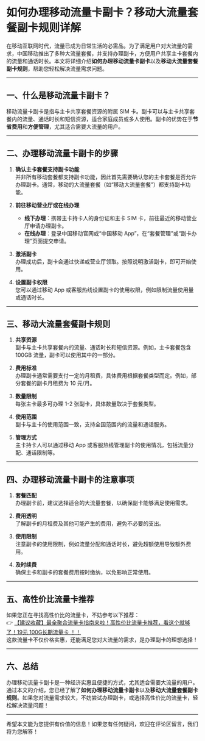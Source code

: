 # 如何办理移动流量卡副卡？移动大流量套餐副卡规则详解

在移动互联网时代，流量已成为日常生活的必需品。为了满足用户对大流量的需求，中国移动推出了多种大流量套餐，并支持办理副卡，方便用户共享主卡套餐内的流量和通话时长。本文将详细介绍**如何办理移动流量卡副卡**以及**移动大流量套餐副卡规则**，帮助您轻松解决流量需求问题。

---

## 一、什么是移动流量卡副卡？

移动流量卡副卡是指与主卡共享套餐资源的附属 SIM 卡。副卡可以与主卡共享套餐内的流量、通话时长和短信资源，适合家庭成员或多人使用。副卡的优势在于**节省费用**和**方便管理**，尤其适合需要大流量的用户。

---

## 二、办理移动流量卡副卡的步骤

1. **确认主卡套餐支持副卡功能**  
   并非所有移动套餐都支持副卡功能，因此首先需要确认您的主卡套餐是否允许办理副卡。通常，移动的大流量套餐（如“移动大流量套餐”）都支持副卡功能。

2. **前往移动营业厅或在线办理**  
   - **线下办理**：携带主卡持卡人的身份证和主卡 SIM 卡，前往最近的移动营业厅申请办理副卡。  
   - **在线办理**：登录中国移动官网或“中国移动 App”，在“套餐管理”或“副卡办理”页面提交申请。

3. **激活副卡**  
   办理成功后，副卡会通过快递或营业厅领取。按照说明激活副卡，即可开始使用。

4. **设置副卡权限**  
   您可以通过移动 App 或客服热线设置副卡的使用权限，例如限制流量使用量或通话时长。

---

## 三、移动大流量套餐副卡规则

1. **共享资源**  
   副卡与主卡共享套餐内的流量、通话时长和短信资源。例如，主卡套餐包含 100GB 流量，副卡可以使用其中的一部分。

2. **费用标准**  
   办理副卡通常需要支付一定的月租费，具体费用根据套餐类型而定。例如，部分套餐的副卡月租费为 10 元/月。

3. **数量限制**  
   每张主卡最多可办理 1-2 张副卡，具体数量取决于套餐类型。

4. **使用范围**  
   副卡与主卡的使用范围一致，支持全国范围内的流量和通话服务。

5. **管理方式**  
   主卡持卡人可以通过移动 App 或客服热线管理副卡的使用情况，包括流量分配、通话限制等。

---

## 四、办理移动流量卡副卡的注意事项

1. **套餐匹配**  
   办理副卡前，建议选择适合的大流量套餐，以确保副卡能够满足使用需求。

2. **费用透明**  
   了解副卡的月租费及其他可能产生的费用，避免不必要的支出。

3. **使用限制**  
   注意副卡的使用限制，例如流量分配和通话时长，避免超额使用导致额外费用。

4. **及时续费**  
   确保主卡和副卡的套餐费用按时缴纳，以免影响正常使用。

---

## 五、高性价比流量卡推荐

如果您正在寻找高性价比的流量卡，不妨参考以下推荐：  
👉 [【建议收藏】最全聚合流量卡指南来啦！高性价比流量卡推荐，看这个就够了！19元 100G长期流量卡 ！！](https://bit.ly/Liuliangka)  
这款流量卡不仅价格实惠，还能满足您对大流量的需求，是办理副卡的理想选择！

---

## 六、总结

办理移动流量卡副卡是一种经济实惠且便捷的方式，尤其适合需要大流量的用户。通过本文的介绍，您已经了解了**如何办理移动流量卡副卡**以及**移动大流量套餐副卡规则**。如果您对流量需求较大，不妨尝试办理副卡，或选择高性价比的流量卡，轻松解决流量问题！

--- 

希望本文能为您提供有价值的信息！如果您有任何疑问，欢迎在评论区留言，我们将为您解答！
